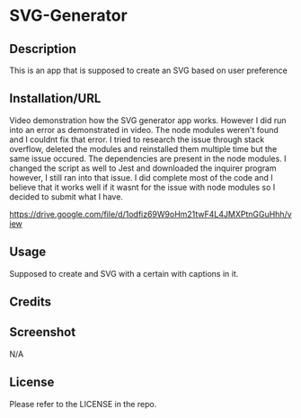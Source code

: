 # SVG-Generator

## Description

This is an app that is supposed to create an SVG based on user preference

## Installation/URL
Video demonstration how the SVG generator app works. However I did run into an error as demonstrated in video. The node modules weren't found and I couldnt fix that 
error. I tried to research the issue through stack overflow, deleted the modules and reinstalled them multiple time but the same issue occured. The dependencies are 
present in the node modules. I changed the script as well to Jest and downloaded the inquirer program however, I still ran into that issue. I did complete most of the code
and I believe that it works well if it wasnt for the issue with node modules so I decided to submit what I have.

https://drive.google.com/file/d/1odfiz69W9oHm21twF4L4JMXPtnGGuHhh/view

## Usage

Supposed to create and SVG with a certain with captions in it.

## Credits

## Screenshot

N/A

## License

Please refer to the LICENSE in the repo.
